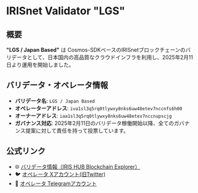 # IRISnet Validator "LGS"

## 概要
**"LGS / Japan Based"** は Cosmos-SDKベースのIRISnetブロックチェーンのバリデータとして、日本国内の高品質なクラウドインフラを利用し、2025年2月11日より運用を開始しました。

## バリデータ・オペレータ情報
- **バリデータ名**: `LGS / Japan Based`  
- **オペレーターアドレス**: `iva1sl3q5rq0tlywxy8nks6uw48etev7nccnfs6h00`  
- **オーナーアドレス**: `iaa1sl3q5rq0tlywxy8nks6uw48etev7nccnupscjg`  
- **ガバナンス対応**: 2025年2月11日のバリデータ稼働開始以降、全てのガバナンス提案に対して責任を持って投票しています。

## 公式リンク
- 🌐 [バリデータ情報（IRIS HUB Blockchain Explorer）](https://irishub.iobscan.io/#/staking/validators/iva1sl3q5rq0tlywxy8nks6uw48etev7nccnfs6h00)  
- 🐦 [オペレータ Xアカウント(旧Twitter)](https://x.com/lgsyukisugiyama)  
- 💬 [オペレータ Telegramアカウント](https://t.me/YukiSugiyama)
